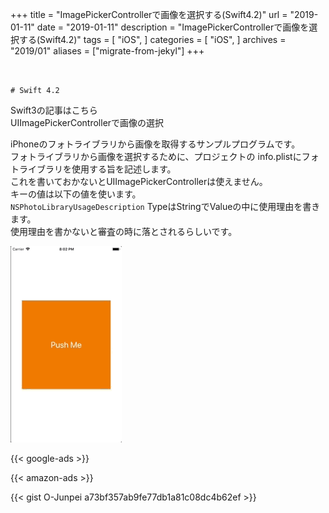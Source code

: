 +++
title = "ImagePickerControllerで画像を選択する(Swift4.2)"
url = "2019-01-11"
date = "2019-01-11"
description = "ImagePickerControllerで画像を選択する(Swift4.2)"
tags = [
  "iOS",
]
categories = [
    "iOS",
]
archives = "2019/01"
aliases = ["migrate-from-jekyl"]
+++

<br>

`# Swift 4.2`

Swift3の記事はこちら  
UIImagePickerControllerで画像の選択

iPhoneのフォトライブラリから画像を取得するサンプルプログラムです。  
フォトライブラリから画像を選択するために、プロジェクトの info.plistにフォトライブラリを使用する旨を記述します。  
これを書いておかないとUIImagePickerControllerは使えません。  
キーの値は以下の値を使います。  
`NSPhotoLibraryUsageDescription`
TypeはStringでValueの中に使用理由を書きます。  
使用理由を書かないと審査の時に落とされるらしいです。  

![alt](1.gif)

<!-- Google Ads -->
{{< google-ads >}}

<!-- Amazon Ads -->
{{< amazon-ads >}}

{{< gist O-Junpei a73bf357ab9fe77db1a81c08dc4b62ef >}}
